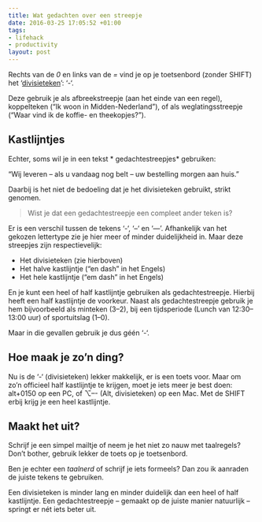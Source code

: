 ```yaml
---
title: Wat gedachten over een streepje
date: 2016-03-25 17:05:52 +01:00
tags:
- lifehack
- productivity
layout: post
---
```


Rechts van de *0* en links van de *=* vind je op je toetsenbord (zonder SHIFT) het ‘[divisieteken](https://nl.wikipedia.org/wiki/Divisie_(typografie))’: ‘-‘.

Deze gebruik je als afbreekstreepje (aan het einde van een regel), koppelteken (“Ik woon in Midden-Nederland”), of als weglatingsstreepje (“Waar vind ik de koffie- en theekopjes?”).

## Kastlijntjes
Echter, soms wil je in een tekst * gedachtestreepjes* gebruiken: 

“Wij leveren – als u vandaag nog belt – uw bestelling morgen aan huis.”

Daarbij is het niet de bedoeling dat je het divisieteken gebruikt, strikt genomen.

> Wist je dat een gedachtestreepje een compleet ander teken is?

Er is een verschil tussen de tekens ‘-‘, ‘–‘ en ‘—’. Afhankelijk van het gekozen lettertype zie je hier meer of minder duidelijkheid in. Maar deze streepjes zijn respectievelijk:

* Het divisieteken (zie hierboven)
* Het halve kastlijntje (“en dash” in het Engels)
* Het hele kastlijntje (“em dash” in het Engels)

En je kunt een heel of half kastlijntje gebruiken als gedachtestreepje. Hierbij heeft een half kastlijntje de voorkeur. Naast als gedachtestreepje gebruik je hem bijvoorbeeld als minteken (3–2), bij een tijdsperiode (Lunch van 12:30–13:00 uur) of sportuitslag (1–0).

Maar in die gevallen gebruik je dus géén ‘-‘.

## Hoe maak je zo’n ding?
Nu is de ‘-‘ (divisieteken) lekker makkelijk, er is een toets voor. Maar om zo’n officieel half kastlijntje te krijgen, moet je iets meer je best doen: alt+0150 op een PC, of ⌥–- (Alt, divisieteken) op een Mac. Met de SHIFT erbij krijg je een heel kastlijntje.

## Maakt het uit?
Schrijf je een simpel mailtje of neem je het niet zo nauw met taalregels? Don’t bother, gebruik lekker de toets op je toetsenbord.

Ben je echter een *taalnerd* of schrijf je iets formeels? Dan zou ik aanraden de juiste tekens te gebruiken.

Een divisieteken is minder lang en minder duidelijk dan een heel of half kastlijntje. Een gedachtestreepje – gemaakt op de juiste manier natuurlijk – springt er nét iets beter uit.